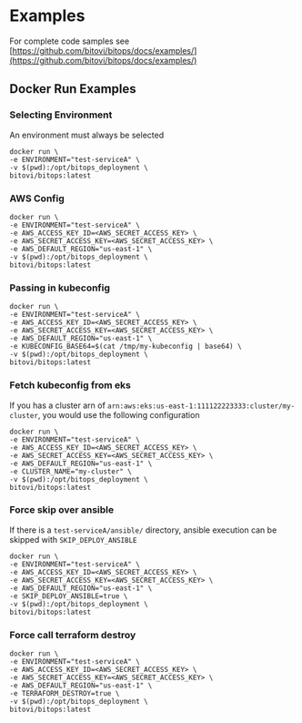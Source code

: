 # Examples

For complete code samples see [https://github.com/bitovi/bitops/docs/examples/](https://github.com/bitovi/bitops/docs/examples/)

## Docker Run Examples
### Selecting Environment
An environment must always be selected
```
docker run \
-e ENVIRONMENT="test-serviceA" \
-v $(pwd):/opt/bitops_deployment \
bitovi/bitops:latest
```

### AWS Config
```
docker run \
-e ENVIRONMENT="test-serviceA" \
-e AWS_ACCESS_KEY_ID=<AWS_SECRET_ACCESS_KEY> \
-e AWS_SECRET_ACCESS_KEY=<AWS_SECRET_ACCESS_KEY> \
-e AWS_DEFAULT_REGION="us-east-1" \
-v $(pwd):/opt/bitops_deployment \
bitovi/bitops:latest
```

### Passing in kubeconfig
```
docker run \
-e ENVIRONMENT="test-serviceA" \
-e AWS_ACCESS_KEY_ID=<AWS_SECRET_ACCESS_KEY> \
-e AWS_SECRET_ACCESS_KEY=<AWS_SECRET_ACCESS_KEY> \
-e AWS_DEFAULT_REGION="us-east-1" \
-e KUBECONFIG_BASE64=$(cat /tmp/my-kubeconfig | base64) \
-v $(pwd):/opt/bitops_deployment \
bitovi/bitops:latest
```

### Fetch kubeconfig from eks
If you has a cluster arn of `arn:aws:eks:us-east-1:111122223333:cluster/my-cluster`, you would use the following configuration
```
docker run \
-e ENVIRONMENT="test-serviceA" \
-e AWS_ACCESS_KEY_ID=<AWS_SECRET_ACCESS_KEY> \
-e AWS_SECRET_ACCESS_KEY=<AWS_SECRET_ACCESS_KEY> \
-e AWS_DEFAULT_REGION="us-east-1" \
-e CLUSTER_NAME="my-cluster" \
-v $(pwd):/opt/bitops_deployment \
bitovi/bitops:latest
```

### Force skip over ansible
If there is a `test-serviceA/ansible/` directory, ansible execution can be skipped with `SKIP_DEPLOY_ANSIBLE`
```
docker run \
-e ENVIRONMENT="test-serviceA" \
-e AWS_ACCESS_KEY_ID=<AWS_SECRET_ACCESS_KEY> \
-e AWS_SECRET_ACCESS_KEY=<AWS_SECRET_ACCESS_KEY> \
-e AWS_DEFAULT_REGION="us-east-1" \
-e SKIP_DEPLOY_ANSIBLE=true \
-v $(pwd):/opt/bitops_deployment \
bitovi/bitops:latest
```

### Force call terraform destroy
```
docker run \
-e ENVIRONMENT="test-serviceA" \
-e AWS_ACCESS_KEY_ID=<AWS_SECRET_ACCESS_KEY> \
-e AWS_SECRET_ACCESS_KEY=<AWS_SECRET_ACCESS_KEY> \
-e AWS_DEFAULT_REGION="us-east-1" \
-e TERRAFORM_DESTROY=true \
-v $(pwd):/opt/bitops_deployment \
bitovi/bitops:latest
```